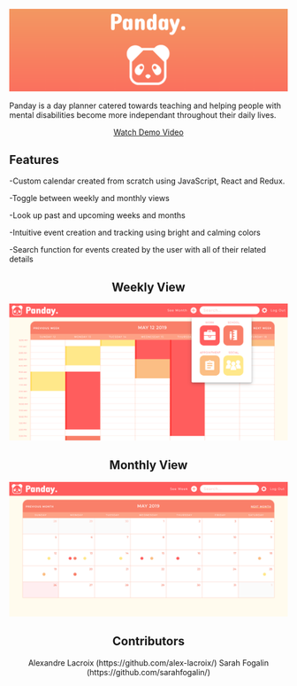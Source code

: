 <p align="center">
   <img width="1000" src="https://raw.githubusercontent.com/alex-lacroix/pandayproject/master/images/pandaylogo.png" 
</p>



Panday is a day planner catered towards teaching and helping people with mental disabilities become more independant 
throughout their daily lives.

<p align="center"><a href="https://www.youtube.com/watch?v=IOH9SRqcqO4">Watch Demo Video</a></p>

## Features 

  -Custom calendar created from scratch using JavaScript, React and Redux.
  
  -Toggle between weekly and monthly views
  
  -Look up past and upcoming weeks and months
  
  -Intuitive event creation and tracking using bright and calming colors
  
  -Search function for events created by the user with all of their related details
 
 <div align="center">
 
 ## Weekly View
  
  <p align="center">
   <img width="1000" src="https://raw.githubusercontent.com/alex-lacroix/pandayproject/master/images/weeklyview.png" 
</p>

## Monthly View

<p align="center">
   <img width="1000" src="https://raw.githubusercontent.com/alex-lacroix/pandayproject/master/images/monthlyview.png" 
</p>

## Contributors

<p align="center">
Alexandre Lacroix (https://github.com/alex-lacroix/) Sarah Fogalin (https://github.com/sarahfogalin/)

</div>
 
